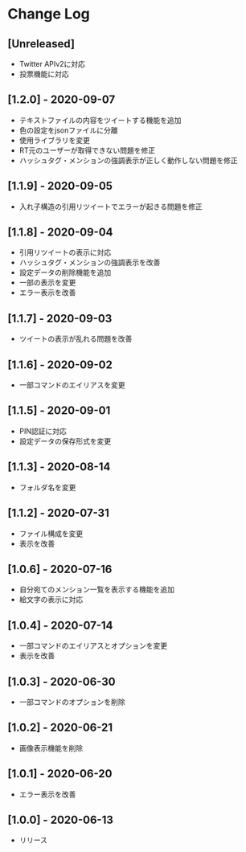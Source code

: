 # Change Log

## [Unreleased]

- Twitter APIv2に対応
- 投票機能に対応

## [1.2.0] - 2020-09-07

- テキストファイルの内容をツイートする機能を追加
- 色の設定をjsonファイルに分離
- 使用ライブラリを変更
- RT元のユーザーが取得できない問題を修正
- ハッシュタグ・メンションの強調表示が正しく動作しない問題を修正

## [1.1.9] - 2020-09-05

- 入れ子構造の引用リツイートでエラーが起きる問題を修正

## [1.1.8] - 2020-09-04

- 引用リツイートの表示に対応
- ハッシュタグ・メンションの強調表示を改善
- 設定データの削除機能を追加
- 一部の表示を変更
- エラー表示を改善

## [1.1.7] - 2020-09-03

- ツイートの表示が乱れる問題を改善

## [1.1.6] - 2020-09-02

- 一部コマンドのエイリアスを変更

## [1.1.5] - 2020-09-01

- PIN認証に対応
- 設定データの保存形式を変更

## [1.1.3] - 2020-08-14

- フォルダ名を変更

## [1.1.2] - 2020-07-31

- ファイル構成を変更
- 表示を改善

## [1.0.6] - 2020-07-16

- 自分宛てのメンション一覧を表示する機能を追加
- 絵文字の表示に対応

## [1.0.4] - 2020-07-14

- 一部コマンドのエイリアスとオプションを変更
- 表示を改善

## [1.0.3] - 2020-06-30

- 一部コマンドのオプションを削除

## [1.0.2] - 2020-06-21

- 画像表示機能を削除

## [1.0.1] - 2020-06-20

- エラー表示を改善

## [1.0.0] - 2020-06-13

- リリース
